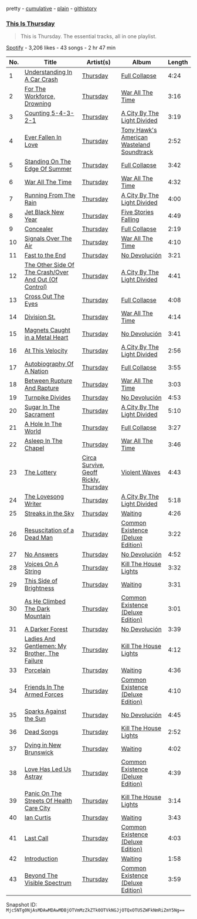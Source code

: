 pretty - [cumulative](/playlists/cumulative/37i9dQZF1DZ06evO3y3XCQ.md) - [plain](/playlists/plain/37i9dQZF1DZ06evO3y3XCQ) - [githistory](https://github.githistory.xyz/mackorone/spotify-playlist-archive/blob/main/playlists/plain/37i9dQZF1DZ06evO3y3XCQ)

### [This Is Thursday](https://open.spotify.com/playlist/37i9dQZF1DZ06evO3y3XCQ)

> This is Thursday\. The essential tracks, all in one playlist.

[Spotify](https://open.spotify.com/user/spotify) - 3,206 likes - 43 songs - 2 hr 47 min

| No. | Title | Artist(s) | Album | Length |
|---|---|---|---|---|
| 1 | [Understanding In A Car Crash](https://open.spotify.com/track/3U5TzKrZP6sqiR43LQArV7) | [Thursday](https://open.spotify.com/artist/61awhbNK16ku1uQyXRsQj5) | [Full Collapse](https://open.spotify.com/album/5HMT2y9yUoPH7yYhnyIpQo) | 4:24 |
| 2 | [For The Workforce, Drowning](https://open.spotify.com/track/1lJBNe8CjXxTX8VoIHr0KX) | [Thursday](https://open.spotify.com/artist/61awhbNK16ku1uQyXRsQj5) | [War All The Time](https://open.spotify.com/album/7gd57Ics8NX1LGdGgvYZ0t) | 3:16 |
| 3 | [Counting 5\-4\-3\-2\-1](https://open.spotify.com/track/33xbEG22XelcyasHEq6mfw) | [Thursday](https://open.spotify.com/artist/61awhbNK16ku1uQyXRsQj5) | [A City By The Light Divided](https://open.spotify.com/album/2XkMFgR8qy32N8s1U1fL1B) | 3:19 |
| 4 | [Ever Fallen In Love](https://open.spotify.com/track/1UHmaVttRXoEd1ADmLgRIx) | [Thursday](https://open.spotify.com/artist/61awhbNK16ku1uQyXRsQj5) | [Tony Hawk's American Wasteland Soundtrack](https://open.spotify.com/album/1ttszNk2tbxuzeln1Ib7e0) | 2:52 |
| 5 | [Standing On The Edge Of Summer](https://open.spotify.com/track/1DtLnHvLta8jPswUfplrfT) | [Thursday](https://open.spotify.com/artist/61awhbNK16ku1uQyXRsQj5) | [Full Collapse](https://open.spotify.com/album/5HMT2y9yUoPH7yYhnyIpQo) | 3:42 |
| 6 | [War All The Time](https://open.spotify.com/track/43CG5O08Tj6ODmSWQ9pfvF) | [Thursday](https://open.spotify.com/artist/61awhbNK16ku1uQyXRsQj5) | [War All The Time](https://open.spotify.com/album/7gd57Ics8NX1LGdGgvYZ0t) | 4:32 |
| 7 | [Running From The Rain](https://open.spotify.com/track/4CRaYUB98nYPtL5P9TxMnD) | [Thursday](https://open.spotify.com/artist/61awhbNK16ku1uQyXRsQj5) | [A City By The Light Divided](https://open.spotify.com/album/2XkMFgR8qy32N8s1U1fL1B) | 4:00 |
| 8 | [Jet Black New Year](https://open.spotify.com/track/0FYBAFCpiZyNxdat3MBc3t) | [Thursday](https://open.spotify.com/artist/61awhbNK16ku1uQyXRsQj5) | [Five Stories Falling](https://open.spotify.com/album/4CRIaDaZQ2gkHYnX5Fzzdj) | 4:49 |
| 9 | [Concealer](https://open.spotify.com/track/3EPVk0rM704NDj9hWDne63) | [Thursday](https://open.spotify.com/artist/61awhbNK16ku1uQyXRsQj5) | [Full Collapse](https://open.spotify.com/album/5HMT2y9yUoPH7yYhnyIpQo) | 2:19 |
| 10 | [Signals Over The Air](https://open.spotify.com/track/5k8viPkN0jExLQTlKsakKZ) | [Thursday](https://open.spotify.com/artist/61awhbNK16ku1uQyXRsQj5) | [War All The Time](https://open.spotify.com/album/7gd57Ics8NX1LGdGgvYZ0t) | 4:10 |
| 11 | [Fast to the End](https://open.spotify.com/track/0Fx8OAcWVq1Gugw29Ek4jd) | [Thursday](https://open.spotify.com/artist/61awhbNK16ku1uQyXRsQj5) | [No Devolución](https://open.spotify.com/album/4PEVf6yDaXTssEolwgf3cT) | 3:21 |
| 12 | [The Other Side Of The Crash/Over And Out \(Of Control\)](https://open.spotify.com/track/41fAJ4UTQemRnjRkJRstZk) | [Thursday](https://open.spotify.com/artist/61awhbNK16ku1uQyXRsQj5) | [A City By The Light Divided](https://open.spotify.com/album/2XkMFgR8qy32N8s1U1fL1B) | 4:41 |
| 13 | [Cross Out The Eyes](https://open.spotify.com/track/1HiBAaHMxp8Adf2XEqobn5) | [Thursday](https://open.spotify.com/artist/61awhbNK16ku1uQyXRsQj5) | [Full Collapse](https://open.spotify.com/album/5HMT2y9yUoPH7yYhnyIpQo) | 4:08 |
| 14 | [Division St.](https://open.spotify.com/track/3CzZpfMmfvB8ybUkqAYqvD) | [Thursday](https://open.spotify.com/artist/61awhbNK16ku1uQyXRsQj5) | [War All The Time](https://open.spotify.com/album/7gd57Ics8NX1LGdGgvYZ0t) | 4:14 |
| 15 | [Magnets Caught in a Metal Heart](https://open.spotify.com/track/3Z2WgsYnfMGztp5NuMNj2M) | [Thursday](https://open.spotify.com/artist/61awhbNK16ku1uQyXRsQj5) | [No Devolución](https://open.spotify.com/album/4PEVf6yDaXTssEolwgf3cT) | 3:41 |
| 16 | [At This Velocity](https://open.spotify.com/track/3H9eREtPUuMFijG1ryHqQ6) | [Thursday](https://open.spotify.com/artist/61awhbNK16ku1uQyXRsQj5) | [A City By The Light Divided](https://open.spotify.com/album/2XkMFgR8qy32N8s1U1fL1B) | 2:56 |
| 17 | [Autobiography Of A Nation](https://open.spotify.com/track/0ALZo8QRVF93qCVyseIjNF) | [Thursday](https://open.spotify.com/artist/61awhbNK16ku1uQyXRsQj5) | [Full Collapse](https://open.spotify.com/album/5HMT2y9yUoPH7yYhnyIpQo) | 3:55 |
| 18 | [Between Rupture And Rapture](https://open.spotify.com/track/49ie1J8zRI73U2ve8dPuPq) | [Thursday](https://open.spotify.com/artist/61awhbNK16ku1uQyXRsQj5) | [War All The Time](https://open.spotify.com/album/7gd57Ics8NX1LGdGgvYZ0t) | 3:03 |
| 19 | [Turnpike Divides](https://open.spotify.com/track/1FgPKrJkqR16RSdDUMBUSA) | [Thursday](https://open.spotify.com/artist/61awhbNK16ku1uQyXRsQj5) | [No Devolución](https://open.spotify.com/album/4PEVf6yDaXTssEolwgf3cT) | 4:53 |
| 20 | [Sugar In The Sacrament](https://open.spotify.com/track/0sWGnySFvSRZPr5Swr6nLx) | [Thursday](https://open.spotify.com/artist/61awhbNK16ku1uQyXRsQj5) | [A City By The Light Divided](https://open.spotify.com/album/2XkMFgR8qy32N8s1U1fL1B) | 5:10 |
| 21 | [A Hole In The World](https://open.spotify.com/track/5fNCiYldS7oqIuOuTuKRGM) | [Thursday](https://open.spotify.com/artist/61awhbNK16ku1uQyXRsQj5) | [Full Collapse](https://open.spotify.com/album/5HMT2y9yUoPH7yYhnyIpQo) | 3:27 |
| 22 | [Asleep In The Chapel](https://open.spotify.com/track/4tKjOaJ6994Fj1DcJGKriC) | [Thursday](https://open.spotify.com/artist/61awhbNK16ku1uQyXRsQj5) | [War All The Time](https://open.spotify.com/album/7gd57Ics8NX1LGdGgvYZ0t) | 3:46 |
| 23 | [The Lottery](https://open.spotify.com/track/6T3YSsiLwPrq9yVSKvmQSX) | [Circa Survive](https://open.spotify.com/artist/11FY888Qctoy6YueCpFkXT), [Geoff Rickly](https://open.spotify.com/artist/1rSMnOXCnT7rf4j4RErmSX), [Thursday](https://open.spotify.com/artist/61awhbNK16ku1uQyXRsQj5) | [Violent Waves](https://open.spotify.com/album/5y5C2nONFCsDjw4mB6Azm2) | 4:43 |
| 24 | [The Lovesong Writer](https://open.spotify.com/track/4P43WSRtAwXXEjGGPZoEVb) | [Thursday](https://open.spotify.com/artist/61awhbNK16ku1uQyXRsQj5) | [A City By The Light Divided](https://open.spotify.com/album/2XkMFgR8qy32N8s1U1fL1B) | 5:18 |
| 25 | [Streaks in the Sky](https://open.spotify.com/track/6gHLLRQFPezsdsDieIVbJ5) | [Thursday](https://open.spotify.com/artist/61awhbNK16ku1uQyXRsQj5) | [Waiting](https://open.spotify.com/album/0tgqbw80QaxxdErDspThsa) | 4:26 |
| 26 | [Resuscitation of a Dead Man](https://open.spotify.com/track/6V2cc0uw6vMEDGsCEF6N1k) | [Thursday](https://open.spotify.com/artist/61awhbNK16ku1uQyXRsQj5) | [Common Existence \(Deluxe Edition\)](https://open.spotify.com/album/5LHF03QKaoBRZeMcXMrsRj) | 3:22 |
| 27 | [No Answers](https://open.spotify.com/track/1bOU4Dk4iw4N2XXP3JRm0P) | [Thursday](https://open.spotify.com/artist/61awhbNK16ku1uQyXRsQj5) | [No Devolución](https://open.spotify.com/album/4PEVf6yDaXTssEolwgf3cT) | 4:52 |
| 28 | [Voices On A String](https://open.spotify.com/track/1x4hsESxhGafiTFQDIAsCx) | [Thursday](https://open.spotify.com/artist/61awhbNK16ku1uQyXRsQj5) | [Kill The House Lights](https://open.spotify.com/album/6xvMuGE41qYGptrpxahFZP) | 3:32 |
| 29 | [This Side of Brightness](https://open.spotify.com/track/5gOlzxxl94eXariShwCikl) | [Thursday](https://open.spotify.com/artist/61awhbNK16ku1uQyXRsQj5) | [Waiting](https://open.spotify.com/album/0tgqbw80QaxxdErDspThsa) | 3:31 |
| 30 | [As He Climbed The Dark Mountain](https://open.spotify.com/track/0CraZjvIB4XJ87tC7N5Zcn) | [Thursday](https://open.spotify.com/artist/61awhbNK16ku1uQyXRsQj5) | [Common Existence \(Deluxe Edition\)](https://open.spotify.com/album/5LHF03QKaoBRZeMcXMrsRj) | 3:01 |
| 31 | [A Darker Forest](https://open.spotify.com/track/52rlffXbQz0acv4hYV3YDr) | [Thursday](https://open.spotify.com/artist/61awhbNK16ku1uQyXRsQj5) | [No Devolución](https://open.spotify.com/album/4PEVf6yDaXTssEolwgf3cT) | 3:39 |
| 32 | [Ladies And Gentlemen: My Brother, The Failure](https://open.spotify.com/track/2cnaAWNXkZnCaRN6OZWaBS) | [Thursday](https://open.spotify.com/artist/61awhbNK16ku1uQyXRsQj5) | [Kill The House Lights](https://open.spotify.com/album/6xvMuGE41qYGptrpxahFZP) | 4:12 |
| 33 | [Porcelain](https://open.spotify.com/track/0FvQmcMVyGBBVjI81CvEbh) | [Thursday](https://open.spotify.com/artist/61awhbNK16ku1uQyXRsQj5) | [Waiting](https://open.spotify.com/album/0tgqbw80QaxxdErDspThsa) | 4:36 |
| 34 | [Friends In The Armed Forces](https://open.spotify.com/track/4IALJqOdZE5pwUaL6ag1Ko) | [Thursday](https://open.spotify.com/artist/61awhbNK16ku1uQyXRsQj5) | [Common Existence \(Deluxe Edition\)](https://open.spotify.com/album/5LHF03QKaoBRZeMcXMrsRj) | 4:10 |
| 35 | [Sparks Against the Sun](https://open.spotify.com/track/3Z6YLC5MoKWjqepMsH7k6k) | [Thursday](https://open.spotify.com/artist/61awhbNK16ku1uQyXRsQj5) | [No Devolución](https://open.spotify.com/album/4PEVf6yDaXTssEolwgf3cT) | 4:45 |
| 36 | [Dead Songs](https://open.spotify.com/track/6n8fU7QWxnywGUQbCFqyTF) | [Thursday](https://open.spotify.com/artist/61awhbNK16ku1uQyXRsQj5) | [Kill The House Lights](https://open.spotify.com/album/6xvMuGE41qYGptrpxahFZP) | 2:52 |
| 37 | [Dying in New Brunswick](https://open.spotify.com/track/2HYHnHXUSQwczdpFQKW7xg) | [Thursday](https://open.spotify.com/artist/61awhbNK16ku1uQyXRsQj5) | [Waiting](https://open.spotify.com/album/0tgqbw80QaxxdErDspThsa) | 4:02 |
| 38 | [Love Has Led Us Astray](https://open.spotify.com/track/5jA3QscamkgTWvlw44eIo4) | [Thursday](https://open.spotify.com/artist/61awhbNK16ku1uQyXRsQj5) | [Common Existence \(Deluxe Edition\)](https://open.spotify.com/album/5LHF03QKaoBRZeMcXMrsRj) | 4:39 |
| 39 | [Panic On The Streets Of Health Care City](https://open.spotify.com/track/3bVrg3T1DUbhHYGVdcK78x) | [Thursday](https://open.spotify.com/artist/61awhbNK16ku1uQyXRsQj5) | [Kill The House Lights](https://open.spotify.com/album/6xvMuGE41qYGptrpxahFZP) | 3:14 |
| 40 | [Ian Curtis](https://open.spotify.com/track/4fePHGj7DmOzuMRccSAgpO) | [Thursday](https://open.spotify.com/artist/61awhbNK16ku1uQyXRsQj5) | [Waiting](https://open.spotify.com/album/0tgqbw80QaxxdErDspThsa) | 3:43 |
| 41 | [Last Call](https://open.spotify.com/track/4LKXbWFPS9uTbkziBl3L7g) | [Thursday](https://open.spotify.com/artist/61awhbNK16ku1uQyXRsQj5) | [Common Existence \(Deluxe Edition\)](https://open.spotify.com/album/5LHF03QKaoBRZeMcXMrsRj) | 4:03 |
| 42 | [Introduction](https://open.spotify.com/track/530YND7Asd4qwUgcXXVQ8b) | [Thursday](https://open.spotify.com/artist/61awhbNK16ku1uQyXRsQj5) | [Waiting](https://open.spotify.com/album/0tgqbw80QaxxdErDspThsa) | 1:58 |
| 43 | [Beyond The Visible Spectrum](https://open.spotify.com/track/1v1xzaGKeKyjb8kuinY47z) | [Thursday](https://open.spotify.com/artist/61awhbNK16ku1uQyXRsQj5) | [Common Existence \(Deluxe Edition\)](https://open.spotify.com/album/5LHF03QKaoBRZeMcXMrsRj) | 3:59 |

Snapshot ID: `Mjc5NTg0NjAsMDAwMDAwMDBjOTVmMzZkZTk0OTVkNGJjOTQxOTU5ZWFkNmRiZmY5Ng==`
